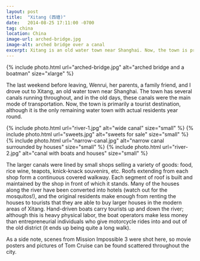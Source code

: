 ```yaml
---
layout: post
title:  "Xitang (西塘)"
date:   2014-08-25 17:11:00 -0700
tag: china
location: China
image-url: arched-bridge.jpg
image-alt: arched bridge over a canal
excerpt: Xitang is an old water town near Shanghai. Now, the town is primarily a tourist destination.
---
```

<div class='img-gallery'>
{% include photo.html url="arched-bridge.jpg" alt="arched bridge and a boatman" size="xlarge" %}
</div>

The last weekend before leaving, Wenrui, her parents, a family friend, and I drove out to Xitang, an old water town near Shanghai. The town has several canals running throughout, and in the old days, these canals were the main mode of transportation. Now, the town is primarily a tourist destination, although it is the only remaining water town with actual residents year round.

<div class='img-gallery'>
{% include photo.html url="river-1.jpg" alt="wide canal" size="small" %}
{% include photo.html url="sweets.jpg" alt="sweets for sale" size="small" %}
{% include photo.html url="narrow-canal.jpg" alt="narrow canal surrounded by houses" size="small" %}
{% include photo.html url="river-2.jpg" alt="canal with boats and houses" size="small" %}
</div>

The larger canals were lined by small shops selling a variety of goods: food, rice wine, teapots, knick-knack souvenirs, etc. Roofs extending from each shop form a continuous covered walkway. Each segment of roof is built and maintained by the shop in front of which it stands. Many of the houses along the river have been converted into hotels (watch out for the mosquitos!), and the original residents make enough from renting the houses to tourists that they are able to buy larger houses in the modern areas of Xitang. Hand-driven boats carry tourists up and down the river; although this is heavy physical labor, the boat operators make less money than entrepreneurial individuals who give motorcycle rides into and out of the old district (it ends up being quite a long walk).

As a side note, scenes from Mission Impossible 3 were shot here, so movie posters and pictures of Tom Cruise can be found scattered throughout the city.
